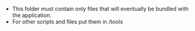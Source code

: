 - This folder must contain only files that will eventually be bundled with the application.
- For other scripts and files put them in /tools